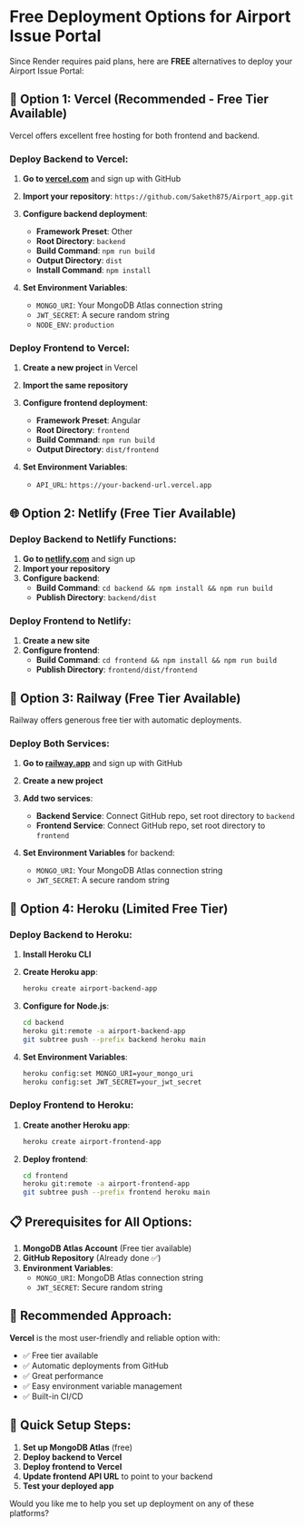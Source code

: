 # Free Deployment Options for Airport Issue Portal

Since Render requires paid plans, here are **FREE** alternatives to deploy your Airport Issue Portal:

## 🚀 Option 1: Vercel (Recommended - Free Tier Available)

Vercel offers excellent free hosting for both frontend and backend.

### Deploy Backend to Vercel:

1. **Go to [vercel.com](https://vercel.com)** and sign up with GitHub
2. **Import your repository**: `https://github.com/Saketh875/Airport_app.git`
3. **Configure backend deployment**:
   - **Framework Preset**: Other
   - **Root Directory**: `backend`
   - **Build Command**: `npm run build`
   - **Output Directory**: `dist`
   - **Install Command**: `npm install`

4. **Set Environment Variables**:
   - `MONGO_URI`: Your MongoDB Atlas connection string
   - `JWT_SECRET`: A secure random string
   - `NODE_ENV`: `production`

### Deploy Frontend to Vercel:

1. **Create a new project** in Vercel
2. **Import the same repository**
3. **Configure frontend deployment**:
   - **Framework Preset**: Angular
   - **Root Directory**: `frontend`
   - **Build Command**: `npm run build`
   - **Output Directory**: `dist/frontend`

4. **Set Environment Variables**:
   - `API_URL`: `https://your-backend-url.vercel.app`

## 🌐 Option 2: Netlify (Free Tier Available)

### Deploy Backend to Netlify Functions:

1. **Go to [netlify.com](https://netlify.com)** and sign up
2. **Import your repository**
3. **Configure backend**:
   - **Build Command**: `cd backend && npm install && npm run build`
   - **Publish Directory**: `backend/dist`

### Deploy Frontend to Netlify:

1. **Create a new site**
2. **Configure frontend**:
   - **Build Command**: `cd frontend && npm install && npm run build`
   - **Publish Directory**: `frontend/dist/frontend`

## 🚂 Option 3: Railway (Free Tier Available)

Railway offers generous free tier with automatic deployments.

### Deploy Both Services:

1. **Go to [railway.app](https://railway.app)** and sign up with GitHub
2. **Create a new project**
3. **Add two services**:
   - **Backend Service**: Connect GitHub repo, set root directory to `backend`
   - **Frontend Service**: Connect GitHub repo, set root directory to `frontend`

4. **Set Environment Variables** for backend:
   - `MONGO_URI`: Your MongoDB Atlas connection string
   - `JWT_SECRET`: A secure random string

## 🔧 Option 4: Heroku (Limited Free Tier)

### Deploy Backend to Heroku:

1. **Install Heroku CLI**
2. **Create Heroku app**:
   ```bash
   heroku create airport-backend-app
   ```

3. **Configure for Node.js**:
   ```bash
   cd backend
   heroku git:remote -a airport-backend-app
   git subtree push --prefix backend heroku main
   ```

4. **Set Environment Variables**:
   ```bash
   heroku config:set MONGO_URI=your_mongo_uri
   heroku config:set JWT_SECRET=your_jwt_secret
   ```

### Deploy Frontend to Heroku:

1. **Create another Heroku app**:
   ```bash
   heroku create airport-frontend-app
   ```

2. **Deploy frontend**:
   ```bash
   cd frontend
   heroku git:remote -a airport-frontend-app
   git subtree push --prefix frontend heroku main
   ```

## 📋 Prerequisites for All Options:

1. **MongoDB Atlas Account** (Free tier available)
2. **GitHub Repository** (Already done ✅)
3. **Environment Variables**:
   - `MONGO_URI`: MongoDB Atlas connection string
   - `JWT_SECRET`: Secure random string

## 🎯 Recommended Approach:

**Vercel** is the most user-friendly and reliable option with:
- ✅ Free tier available
- ✅ Automatic deployments from GitHub
- ✅ Great performance
- ✅ Easy environment variable management
- ✅ Built-in CI/CD

## 🔄 Quick Setup Steps:

1. **Set up MongoDB Atlas** (free)
2. **Deploy backend to Vercel**
3. **Deploy frontend to Vercel**
4. **Update frontend API URL** to point to your backend
5. **Test your deployed app**

Would you like me to help you set up deployment on any of these platforms?
